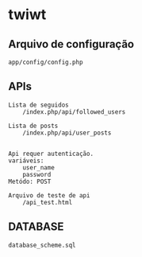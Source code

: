 twiwt
=====

Arquivo de configuração
------------------------------
    app/config/config.php


APIs
------------------------------
    Lista de seguidos
        /index.php/api/followed_users

    Lista de posts
        /index.php/api/user_posts


    Api requer autenticação.
    variáveis:
        user_name
        password
    Metódo: POST

    Arquivo de teste de api
        /api_test.html


DATABASE
--------------------------------
    database_scheme.sql